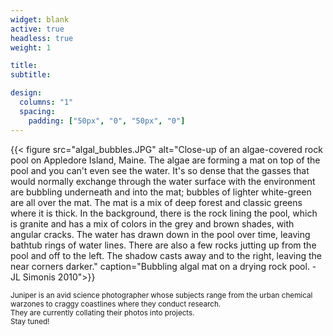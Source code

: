 ```yaml
---
widget: blank
active: true
headless: true
weight: 1

title:
subtitle:

design:
  columns: "1"
  spacing:
    padding: ["50px", "0", "50px", "0"]
---
```


{{< figure src="algal_bubbles.JPG" alt="Close-up of an algae-covered rock pool on Appledore Island, Maine. The algae are forming a mat on top of the pool and you can't even see the water. It's so dense that the gasses that would normally exchange through the water surface with the environment are bubbling underneath and into the mat; bubbles of lighter white-green are all over the mat. The mat is a mix of deep forest and classic greens where it is thick. In the background, there is the rock lining the pool, which is granite and has a mix of colors in the grey and brown shades, with angular cracks. The water has drawn down in the pool over time, leaving bathtub rings of water lines. There are also a few rocks jutting up from the pool and off to the left. The shadow casts away and to the right, leaving the near corners darker." caption="Bubbling algal mat on a drying rock pool. - JL Simonis 2010">}}


<small>

Juniper is an avid science photographer whose subjects range from the urban chemical warzones to craggy coastlines where they conduct research.  
They are currently collating their photos into projects.  
Stay tuned!
</small>
